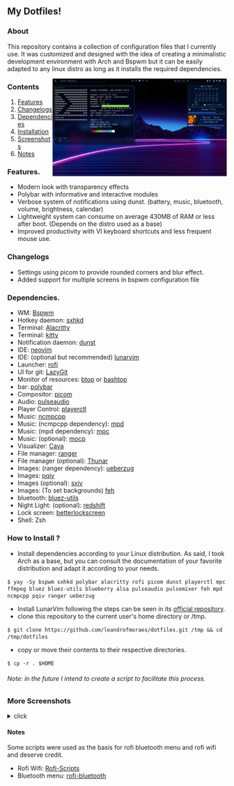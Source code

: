## My Dotfiles!

### About
<p>This repository contains a collection of configuration files that I currently use.
It was customized and designed with the idea of creating a minimalistic development environment with Arch and Bspwm but it can be easily adapted to any linux distro as long as it installs the required dependencies.</p>

<p align="center">
<img src="https://github.com/leandrofmoraes/dotfiles/blob/master/Imagens/assets/Screenshot_01.png" align="right" width="400px">
</p>

### Contents
1. <a href="https://github.com/leandrofmoraes/dotfiles#features" target="_blank">Features</a>
2. <a href="https://github.com/leandrofmoraes/dotfiles#changelogs" target="_blank">Changelogs</a>
3. <a href="https://github.com/leandrofmoraes/dotfiles#dependencies" target="_blank">Dependencies</a>
4. <a href="https://github.com/leandrofmoraes/dotfiles#how-to-install-" target="_blank">Installation</a>
5. <a href="https://github.com/leandrofmoraes/dotfiles#more-screenshots" target="_blank">Screenshots</a>
6. <a href="https://github.com/leandrofmoraes/dotfiles#notes" target="_blank">Notes</a>
</p>

### Features.
- Modern look with transparency effects
- Polybar with informative and interactive modules
- Verbose system of notifications using dunst. (battery, music, bluetooth, volume, brightness, calendar)
- Lightweight system can consume on average 430MB of RAM or less after boot. (Depends on the distro used as a base)
- Improved productivity with VI keyboard shortcuts and less frequent mouse use.

### Changelogs
- Settings using picom to provide rounded corners and blur effect.
- Added support for multiple screens in bspwm configuration file
#####

### Dependencies.
- WM: [Bspwm](https://github.com/baskerville/bspwm.git)
- Hotkey daemon: [sxhkd](https://github.com/baskerville/sxhkd)
- Terminal: [Alacritty](https://github.com/alacritty/alacritty)
- Terminal: [kitty](https://github.com/kovidgoyal/kitty.git)
- Notification daemon: [dunst](https://github.com/dunst-project/dunst)
- IDE: [neovim](https://github.com/neovim/neovim)
- IDE: (optional but recommended) [lunarvim](https://github.com/LunarVim/LunarVim)
- Launcher:	[rofi](https://github.com/davatorium/rofi.git)
- UI for git: [LazyGit](https://github.com/jesseduffield/lazygit)
- Monitor of resources: [btop](https://github.com/aristocratos/btop) or [bashtop](https://github.com/aristocratos/bashtop)
- bar: [polybar](https://github.com/polybar/polybar)
- Compositor: [picom](https://github.com/ibhagwan/picom.git)
- Audio: [pulseaudio](https://gitlab.freedesktop.org/pulseaudio/pulseaudio)
- Player Control: [playerctl](https://github.com/altdesktop/playerctl)
- Music: [ncmpcpp](https://github.com/ncmpcpp/ncmpcpp.git)
- Music: (ncmpcpp dependency): [mpd](https://github.com/MusicPlayerDaemon/MPD)
- Music: (mpd dependency): [mpc](https://github.com/MusicPlayerDaemon/mpc)
- Music: (optional): [mocp](https://github.com/jonsafari/mocp)
- Visualizer: [Cava](https://github.com/karlstav/cava.git)
- File manager: [ranger](https://github.com/ranger/ranger)
- File manager (optional): [Thunar](https://wiki.archlinux.org/title/thunar)
- Images: (ranger dependency): [ueberzug](https://github.com/seebye/ueberzug)
- Images: [pqiv](https://github.com/seebye/ueberzug)
- Images (optional): [sxiv](https://github.com/muennich/sxiv)
- Images: (To set backgrounds) [feh](https://github.com/derf/feh)
- bluetooth: [bluez-utils](https://archlinux.org/packages/extra/x86_64/bluez-utils)
- Night Light: (optional): [redshift](https://github.com/jonls/redshift)
- Lock screen: [betterlockscreen](https://github.com/betterlockscreen/betterlockscreen)
- Shell: Zsh

### How to Install ?
- Install dependencies according to your Linux distribution. As said, I took Arch as a base, but you can consult the documentation of your favorite distribution and adapt it according to your needs.

```
$ yay -Sy bspwm sxhkd polybar alacritty rofi picom dunst playerctl mpc ffmpeg bluez bluez-utils blueberry alsa pulseaudio pulsemixer feh mpd ncmpcpp pqiv ranger ueberzug
```
- Install LunarVim following the steps can be seen in its <a href=https://github.com/LunarVim/LunarVim target="_blank">official repository</a>.
- clone this repository to the current user's home directory or /tmp.
```
$ git clone https://github.com/leandrofmoraes/dotfiles.git /tmp && cd /tmp/dotfiles
```
- copy or move their contents to their respective directories.
```
$ cp -r . $HOME
```
###### Note: in the future I intend to create a script to facilitate this process.

### More Screenshots
<details>
<summary>click</summary>

| Polybar with rounded corners, Alacritty, Rofi Search Menu and Ranger File Manager |
|-|
|![img](https://github.com/leandrofmoraes/dotfiles/blob/master/Imagens/assets/Screenshot_06.png)|

| NCMPCPP, LunarVim, cava and music notification |
|-|
|![img](https://github.com/leandrofmoraes/dotfiles/blob/master/Imagens/assets/Screenshot_05.png)|

| LunarVim (NeoVim with Lua), mocp (Music player) and LazyGit | btop |
|-|-|
|![img](https://github.com/leandrofmoraes/dotfiles/blob/master/Imagens/assets/Screenshot_03.png)|![img](https://github.com/leandrofmoraes/dotfiles/blob/master/Imagens/assets/Screenshot_07.png)|

| Polybar with rounded corners and LunarVim with Lunar color scheme | Visual Studio Code with Winter is Coming theme |
|-|-|
|![img](https://github.com/leandrofmoraes/dotfiles/blob/master/Imagens/assets/Screenshot_08.png)|![img](https://github.com/leandrofmoraes/dotfiles/blob/master/Imagens/assets/Screenshot_09.png)|

</details>

#### Notes
Some scripts were used as the basis for rofi bluetooth menu and rofi wifi and deserve credit.
- Rofi Wifi: [Rofi-Scripts](https://github.com/niraj998/Rofi-Scripts/tree/main/rofi/wifi)
- Bluetooth menu: [rofi-bluetooth](https://github.com/nickclyde/rofi-bluetooth)
